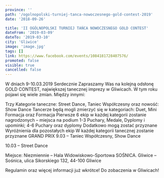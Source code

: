 ```yaml
---
province: ''
path: '/ogolnopolski-turniej-tanca-nowoczesnego-gold-contest-2019'
date: '2018-09-26'

title: 'II OGÓLNOPOLSKI TURNIEJ TAŃCA NOWOCZESNEGO GOLD CONTEST'
dateFrom: '2019-03-09'
dateTo: '2019-03-10'
city: 'Gliwice'
image: 'image.jpg'
tags: []
link: https://www.facebook.com/events/1084181728407576/
promoted: false
visible: true
cancelled: false
---
```

W dniach 9-10.03.2019 Serdecznie Zapraszamy Was na kolejną odsłonę GOLD CONTEST, największej tanecznej imprezy w Gliwicach. W tym roku pojawi się wiele zmian. Między innymi:

Trzy Kategorie taneczne: Street Dance, Taniec Współczesny oraz nowość: Show Dance
Tancerze będą mogli zmierzyć się w kategoriach: Duet, Mini Formacja oraz Formacja
Pierwsze 6 ekip w każdej kategorii zostanie nagrodzonych – miejsca na podium 1-3 Puchary, Medale, Dyplomy i upominki; 4-6 Puchary oraz dyplomy
Dodatkowo mogą zostać przyznane Wyróżnienia dla pozostałych ekip
W każdej kategorii tanecznej zostanie przyznane GRAND PRIX
9.03 – Taniec Współczesny, Show Dance

10.03 – Street Dance

Miejsce: Niezmiennie – Hala Widowiskowo-Sportowa SOŚNICA. Gliwice – Sośnica, ulica Sikorskiego 132, 44-100 Gliwice

Regulamin oraz więcej informacji już wkrótce! Do zobaczenia w Gliwicach!